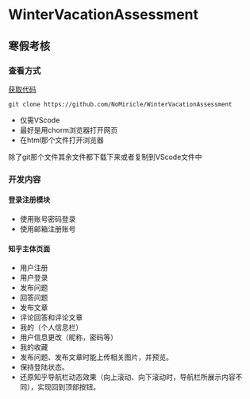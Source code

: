 # WinterVacationAssessment
## 寒假考核

### 查看方式
[获取代码](https://github.com/NoMiricle/WinterVacationAssessment)
```
git clone https://github.com/NoMiricle/WinterVacationAssessment
```
* 仅需VScode
* 最好是用chorm浏览器打开网页
* 在html那个文件打开浏览器

除了git那个文件其余文件都下载下来或者复制到VScode文件中

### 开发内容
#### 登录注册模块
* 使用账号密码登录
* 使用邮箱注册账号
#### 知乎主体页面
- 用户注册
- 用户登录
- 发布问题
- 回答问题
- 发布文章
- 评论回答和评论文章
- 我的（个人信息栏）
- 用户信息更改（昵称，密码等）
- 我的收藏
- 发布问题、发布文章时能上传相关图片，并预览。
- 保持登陆状态。
- 还原知乎导航栏动态效果（向上滚动、向下滚动时，导航栏所展示内容不同），实现回到顶部按钮。
#### 
